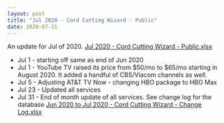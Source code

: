 ```yaml
---
layout: post
title: "Jul 2020 - Cord Cutting Wizard - Public"
date: 2020-07-31
---
```

<p>An update for Jul of 2020. <a href="/Jul 2020 - Cord Cutting Wizard - Public.xlsx">Jul 2020 - Cord Cutting Wizard - Public.xlsx</a>
  <p>
    <ul>
      <li>Jul 1 - starting off same as end of Jun 2020
      <li>Jul 1 - YouTube TV raised its price from $50/mo to $65/mo starting in August 2020. It added a handful of CBS/Viacom channels as well.
      <li>Jul 5 - Adjusting AT&T TV Now - changing HBO package to HBO Max
      <li>Jul 23 - Updated all services
      <li>Jul 31 - End of month update of all services. See change log for the database <a href="/Jun 2020 to Jul 2020 - Cord Cutting Wizard - Change Log.xlsx">Jun 2020 to Jul 2020 - Cord Cutting Wizard - Change Log.xlsx</a>
        
